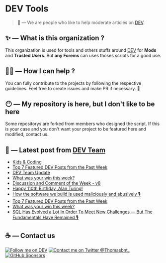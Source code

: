 # DEV Tools

> 🔧 — We are people who like to help moderate articles on [DEV](https://dev.to).

## ✨ — What is this organization ?

This organization is used for tools and others stuffs around [DEV](https://dev.to) for **Mods** and **Trusted Users**. But __any Forems__ can uses thoses scripts for a good use.


## 💪🏼 — How I can help ?

You can fully contribute to the projects by following the respective guidelines. Feel free to create issues and make PR if necessary. 🎉

## 😶 — My repository is here, but I don't like to be here

Some repositorys are forked from members who designed the script. If this is your case and you don't want your project to be featured here and modified, contact us.

## 📝 — Latest post from [DEV Team](https://dev.to/devteam)

<!-- BLOG-POST-LIST:START -->
- [Kids &amp; Coding](https://dev.to/devteam/kids-coding-4ja7)
- [Top 7 Featured DEV Posts from the Past Week](https://dev.to/devteam/top-7-featured-dev-posts-from-the-past-week-1hjp)
- [DEV Team Update](https://dev.to/devteam/dev-team-update-261j)
- [What was your win this week?](https://dev.to/devteam/what-was-your-win-this-week-45f7)
- [Discussion and Comment of the Week - v8](https://dev.to/devteam/discussion-and-comment-of-the-week-v8-h24)
- [Happy 110th Birthday, Alan Turing!](https://dev.to/devteam/happy-110th-birthday-alan-turing-3m6o)
- [How the software we build is used maliciously and abusively 🎙](https://dev.to/devteam/how-the-software-we-build-is-used-maliciously-and-abusively-gpd)
- [Top 7 Featured DEV Posts from the Past Week](https://dev.to/devteam/top-7-featured-dev-posts-from-the-past-week-1pc1)
- [What was your win this week?](https://dev.to/devteam/what-was-your-win-this-week-1ee2)
- [SQL Has Evolved a Lot In Order To Meet New Challenges — But The Fundamentals Have Remained 🎙](https://dev.to/devteam/sql-has-evolved-a-lot-in-order-to-meet-new-challenges-but-the-fundamentals-have-remained-48o1)
<!-- BLOG-POST-LIST:END -->


## ☕ — Contact us

[![Follow me on DEV](https://img.shields.io/badge/dev.to-%2308090A.svg?&style=for-the-badge&logo=dev.to&logoColor=white&alt=devto)](https://dev.to/thomasbnt)
[![Contact me on Twitter @Thomasbnt_](https://img.shields.io/badge/Contact%20me%20on%20Twitter-%231DA1F2.svg?&style=for-the-badge&logo=twitter&logoColor=white&alt=twitter)](https://twitter.com/messages/1142357270-1142357270?text=Hello,%20I%20contact%20you%20from%20devtotools%20&recipient_id=1142357270) [![GitHub Sponsors](https://img.shields.io/badge/Sponsor%20me-%23EA54AE.svg?&style=for-the-badge&logo=github-sponsors&logoColor=white)](https://github.com/sponsors/thomasbnt)


